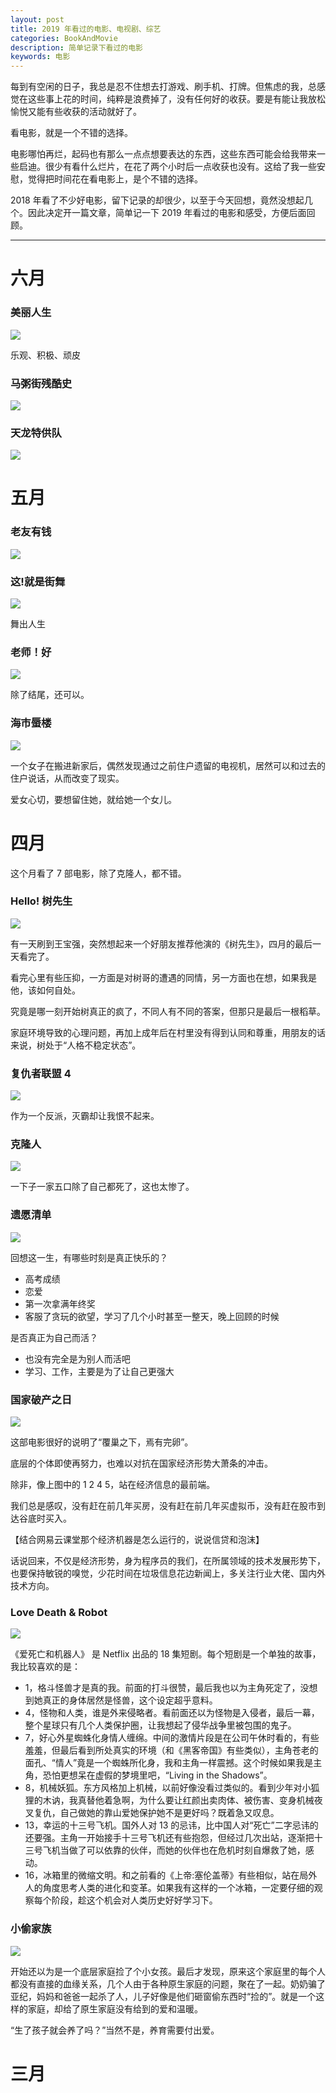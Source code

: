 ```yaml
---
layout: post
title: 2019 年看过的电影、电视剧、综艺
categories: BookAndMovie
description: 简单记录下看过的电影
keywords: 电影
---
```



每到有空闲的日子，我总是忍不住想去打游戏、刷手机、打牌。但焦虑的我，总感觉在这些事上花的时间，纯粹是浪费掉了，没有任何好的收获。要是有能让我放松愉悦又能有些收获的活动就好了。

看电影，就是一个不错的选择。

电影哪怕再烂，起码也有那么一点点想要表达的东西，这些东西可能会给我带来一些启迪。很少有看什么烂片，在花了两个小时后一点收获也没有。这给了我一些安慰，觉得把时间花在看电影上，是个不错的选择。

2018 年看了不少好电影，留下记录的却很少，以至于今天回想，竟然没想起几个。因此决定开一篇文章，简单记一下 2019 年看过的电影和感受，方便后面回顾。

------------

# 六月


### 美丽人生

![](https://timgsa.baidu.com/timg?image&quality=80&size=b9999_10000&sec=1561351750087&di=70abfbb2746fae8dfc16a3708eb073d3&imgtype=0&src=http%3A%2F%2Ftxt25-2.book118.com%2F2017%2F0703%2Fbook119961%2F119960574.jpg)

乐观、积极、顽皮

### 马粥街残酷史

![](https://timgsa.baidu.com/timg?image&quality=80&size=b9999_10000&sec=1561351677032&di=592209ac9a985f69665a93dde7879e42&imgtype=0&src=http%3A%2F%2Fmmbiz.qpic.cn%2Fmmbiz_jpg%2FfSFq1cJBib4KTj3STcS66u4g7aFPJmcxJVyOQzdQ26XDN6ibQV0WpJcOpz9tia1VAbMJcPhM7jbcO3iaEDjE7kqB7g%2F640%3Fwx_fmt%3Djpeg)

### 天龙特供队

![](https://timgsa.baidu.com/timg?image&quality=80&size=b9999_10000&sec=1561351425355&di=2e04ca2ac6b6f6bb2c9590a1a020ead2&imgtype=0&src=http%3A%2F%2Fimg3.fengniao.com%2Falbum%2Fupload%2F2%2F203%2F40431%2F8086037.jpg)

# 五月

### 老友有钱

![](https://timgsa.baidu.com/timg?image&quality=80&size=b9999_10000&sec=1561351239608&di=10b66e2a16711f16e92c5fed7fd1d9a8&imgtype=0&src=http%3A%2F%2Fimages.china.cn%2Fsite1000%2F20070416%2F00114320dfe1078d833601.jpg)

### 这!就是街舞

![](https://timgsa.baidu.com/timg?image&quality=80&size=b9999_10000&sec=1561351391046&di=09ed0d1845d57ececfdd5707b49e97eb&imgtype=0&src=http%3A%2F%2F5b0988e595225.cdn.sohucs.com%2Fimages%2F20190521%2F5138edfc8b8844b6b0229e20dbbf36f4.jpeg)

舞出人生


### 老师！好

![](https://timgsa.baidu.com/timg?image&quality=80&size=b9999_10000&sec=1561351356385&di=6fa75058d2accca31c60f7ec54fbe0b8&imgtype=0&src=http%3A%2F%2Fn.sinaimg.cn%2Fsinacn20190515s%2F133%2Fw560h373%2F20190515%2F3732-hwzkfpu2222520.jpg)

除了结尾，还可以。

### 海市蜃楼

![](https://timgsa.baidu.com/timg?image&quality=80&size=b9999_10000&sec=1561351277472&di=c8d211ea408877cf43371b9a82ffaa5f&imgtype=0&src=http%3A%2F%2Fwx1.sinaimg.cn%2Flarge%2F007EcP9Xly1g1g2sfr0b2j30u00u0qv6.jpg)

一个女子在搬进新家后，偶然发现通过之前住户遗留的电视机，居然可以和过去的住户说话，从而改变了现实。

爱女心切，要想留住她，就给她一个女儿。

# 四月

这个月看了 7 部电影，除了克隆人，都不错。

### Hello! 树先生

![](https://timgsa.baidu.com/timg?image&quality=80&size=b9999_10000&sec=1556647260833&di=92d53286e2a26985a13d5efc92fcbafe&imgtype=0&src=http%3A%2F%2Fi-7.vcimg.com%2Ftrim%2Fb7fc973fb0cbb14709930f178210e6653818612%2Ftrim.jpg)

有一天刷到王宝强，突然想起来一个好朋友推荐他演的《树先生》，四月的最后一天看完了。

看完心里有些压抑，一方面是对树哥的遭遇的同情，另一方面也在想，如果我是他，该如何自处。

究竟是哪一刻开始树真正的疯了，不同人有不同的答案，但那只是最后一根稻草。

家庭环境导致的心理问题，再加上成年后在村里没有得到认同和尊重，用朋友的话来说，树处于“人格不稳定状态”。



### 复仇者联盟 4

![](https://timgsa.baidu.com/timg?image&quality=80&size=b9999_10000&sec=1556647488219&di=5bd77a6ccca3f6723e33cf3e059a4f35&imgtype=0&src=http%3A%2F%2Fnewsimg.5054399.com%2Fuploads%2Fuserup%2F1809%2F0Q3432360Z.jpg)

作为一个反派，灭霸却让我恨不起来。

### 克隆人

![](https://timgsa.baidu.com/timg?image&quality=80&size=b9999_10000&sec=1556216353224&di=a971694d8ca48b1f6401494be6769dfa&imgtype=0&src=http%3A%2F%2Fp99.pstatp.com%2Flarge%2Fpgc-image%2Fc1bc4992c49b43f3a7473e80cc889886)

一下子一家五口除了自己都死了，这也太惨了。

### 遗愿清单

![](http://img3.imgtn.bdimg.com/it/u=2502061306,686831045&fm=26&gp=0.jpg)

回想这一生，有哪些时刻是真正快乐的？

- 高考成绩
- 恋爱
- 第一次拿满年终奖
- 客服了贪玩的欲望，学习了几个小时甚至一整天，晚上回顾的时候

是否真正为自己而活？

- 也没有完全是为别人而活吧
- 学习、工作，主要是为了让自己更强大

### 国家破产之日

![](https://timgsa.baidu.com/timg?image&quality=80&size=b9999_10000&sec=1555153903978&di=c8847423051448871eff224ad5013622&imgtype=0&src=http%3A%2F%2Fwx4.sinaimg.cn%2Fcrop.0.0.1000.562.1000%2Fde82374fly1fyvl39p5pwj20rs0fmadw.jpg)

这部电影很好的说明了“覆巢之下，焉有完卵”。

底层的个体即使再努力，也难以对抗在国家经济形势大萧条的冲击。

除非，像上图中的 1 2 4 5，站在经济信息的最前端。

我们总是感叹，没有赶在前几年买房，没有赶在前几年买虚拟币，没有赶在股市到达谷底时买入。

【结合网易云课堂那个经济机器是怎么运行的，说说信贷和泡沫】

话说回来，不仅是经济形势，身为程序员的我们，在所属领域的技术发展形势下，也要保持敏锐的嗅觉，少花时间在垃圾信息花边新闻上，多关注行业大佬、国内外技术方向。

### Love Death & Robot

![](https://timgsa.baidu.com/timg?image&quality=80&size=b9999_10000&sec=1556216468892&di=7b059c69fff8642c720a2c7f0af6075c&imgtype=0&src=http%3A%2F%2Fpic4.zhimg.com%2F50%2Fv2-d32c6a483e4cce4c09b4cfc3dadc11cf_hd.jpg)

《爱死亡和机器人》 是 Netflix 出品的 18 集短剧。每个短剧是一个单独的故事，我比较喜欢的是： 

- 1，格斗怪兽才是真的我。前面的打斗很赞，最后我也以为主角死定了，没想到她真正的身体居然是怪兽，这个设定超乎意料。
- 4，怪物和人类，谁是外来侵略者。看前面还以为怪物是入侵者，最后一幕，整个星球只有几个人类保护圈，让我想起了侵华战争里被包围的鬼子。
- 7，好心外星蜘蛛化身情人缠绵。中间的激情片段是在公司午休时看的，有些羞羞，但最后看到所处真实的环境（和《黑客帝国》有些类似），主角苍老的面孔、“情人”竟是一个蜘蛛所化身，我和主角一样震撼。这个时候如果我是主角，恐怕更想呆在虚假的梦境里吧，“Living in the Shadows”。
- 8，机械妖狐。东方风格加上机械，以前好像没看过类似的。看到少年对小狐狸的木讷，我真替他着急啊，为什么要让红颜出卖肉体、被伤害、变身机械夜叉复仇，自己做她的靠山爱她保护她不是更好吗？既着急又叹息。
- 13，幸运的十三号飞机。国外人对 13 的忌讳，比中国人对“死亡”二字忌讳的还要强。主角一开始接手十三号飞机还有些抱怨，但经过几次出站，逐渐把十三号飞机当做了可以依靠的伙伴，而她的伙伴也在危机时刻自爆救了她，感动。
- 16，冰箱里的微缩文明。和之前看的《上帝:塞伦盖蒂》有些相似，站在局外人的角度思考人类的进化和变革。如果我有这样的一个冰箱，一定要仔细的观察每个阶段，趁这个机会对人类历史好好学习下。



### 小偷家族

![](https://gss0.bdstatic.com/94o3dSag_xI4khGkpoWK1HF6hhy/baike/c0%3Dbaike92%2C5%2C5%2C92%2C30/sign=437382eabb4543a9e116f29e7f7ee1e7/5243fbf2b21193134014a3ae69380cd791238d5d.jpg)

开始还以为是一个底层家庭捡了个小女孩。最后才发现，原来这个家庭里的每个人都没有直接的血缘关系，几个人由于各种原生家庭的问题，聚在了一起。奶奶骗了亚纪，妈妈和爸爸一起杀了人，儿子好像是他们砸窗偷东西时“捡的”。就是一个这样的家庭，却给了原生家庭没有给到的爱和温暖。

“生了孩子就会养了吗？”当然不是，养育需要付出爱。

# 三月



